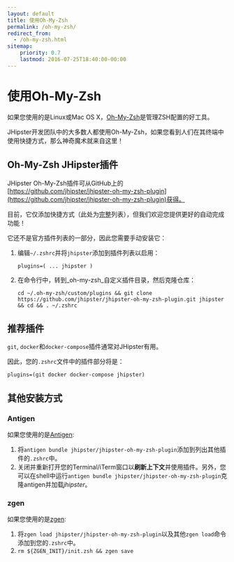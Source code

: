 ```yaml
---
layout: default
title: 使用Oh-My-Zsh
permalink: /oh-my-zsh/
redirect_from:
  - /oh-my-zsh.html
sitemap:
    priority: 0.7
    lastmod: 2016-07-25T18:40:00-00:00
---
```


# <i class="fa fa-terminal"></i> 使用Oh-My-Zsh

如果您使用的是Linux或Mac OS X，[Oh-My-Zsh](http://ohmyz.sh/)是管理ZSH配置的好工具。

JHipster开发团队中的大多数人都使用Oh-My-Zsh，如果您看到人们在其终端中使用快捷方式，那么神奇魔术就来自这里！

## Oh-My-Zsh JHipster插件

JHipster Oh-My-Zsh插件可从GitHub上的[https://github.com/jhipster/jhipster-oh-my-zsh-plugin](https://github.com/jhipster/jhipster-oh-my-zsh-plugin)获得。

目前，它仅添加快捷方式（此处为[完整](https://github.com/jhipster/jhipster-oh-my-zsh-plugin/blob/main/jhipster.plugin.zsh)列表），但我们欢迎您提供更好的自动完成功能！

它还不是官方插件列表的一部分，因此您需要手动安装它：

1. 编辑`~/.zshrc`并将`jhipster`添加到插件列表以启用：

    `plugins=( ... jhipster )`

2. 在命令行中，转到_oh-my-zsh_自定义插件目录，然后克隆仓库：

    `cd ~/.oh-my-zsh/custom/plugins && git clone https://github.com/jhipster/jhipster-oh-my-zsh-plugin.git jhipster && cd && . ~/.zshrc`

## 推荐插件

`git`, `docker`和`docker-compose`插件通常对JHipster有用。

因此，您的`.zshrc`文件中的插件部分将是：

    plugins=(git docker docker-compose jhipster)

## 其他安装方式

### Antigen

如果您使用的是[Antigen](https://github.com/zsh-users/antigen):

1. 将`antigen bundle jhipster/jhipster-oh-my-zsh-plugin`添加到列出其他插件的`.zshrc`中。
2. 关闭并重新打开您的Terminal/iTerm窗口以**刷新上下文**并使用插件。另外，您可以在shell中运行`antigen bundle jhipster/jhipster-oh-my-zsh-plugin`克隆antigen并加载*jhipster*。

### zgen

如果您使用的是[zgen](https://github.com/tarjoilija/zgen):

1. 将`zgen load jhipster/jhipster-oh-my-zsh-plugin`以及其他`zgen load`命令添加到您的`.zshrc`中。
2. `rm ${ZGEN_INIT}/init.zsh && zgen save`

